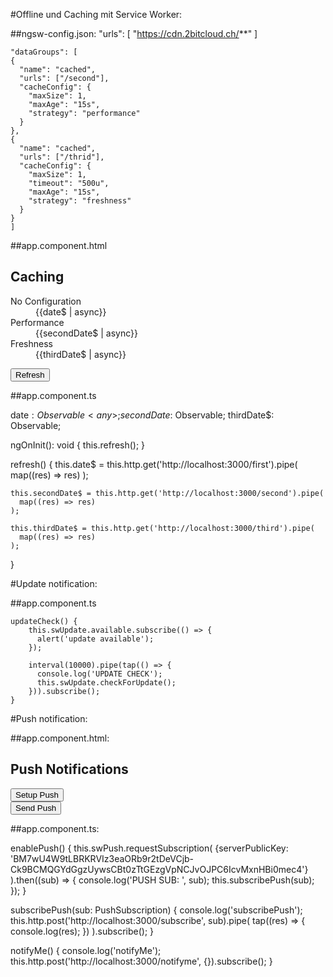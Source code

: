 #Offline und Caching mit Service Worker:

##ngsw-config.json:
	"urls": [
	"https://cdn.2bitcloud.ch/**"
	]


	"dataGroups": [
	{
	  "name": "cached",
	  "urls": ["/second"],
	  "cacheConfig": {
		"maxSize": 1,
		"maxAge": "15s",
		"strategy": "performance"
	  }
	},
	{
	  "name": "cached",
	  "urls": ["/thrid"],
	  "cacheConfig": {
		"maxSize": 1,
		"timeout": "500u",
		"maxAge": "15s",
		"strategy": "freshness"
	  }
	}
	]
	
##app.component.html
	
  <h2>Caching</h2>

  <dl>
    <dt>No Configuration</dt>
    <dd>{{date$ | async}}</dd>
    <dt>Performance</dt>
    <dd>{{secondDate$ | async}}</dd>
    <dt>Freshness</dt>
    <dd>{{thirdDate$ | async}}</dd>
  </dl>
  <div>
    <button (click)="refresh()">Refresh</button>
  </div>
  
##app.component.ts

  date$: Observable<any>;
  secondDate$: Observable<any>;
  thirdDate$: Observable<any>;
  
  ngOnInit(): void {
    this.refresh();
  }

  refresh() {
    this.date$ = this.http.get('http://localhost:3000/first').pipe(
      map((res) => res)
    );

    this.secondDate$ = this.http.get('http://localhost:3000/second').pipe(
      map((res) => res)
    );

    this.thirdDate$ = this.http.get('http://localhost:3000/third').pipe(
      map((res) => res)
    );
  }
  
  
#Update notification:

##app.component.ts

	updateCheck() {
	    this.swUpdate.available.subscribe(() => {
		  alert('update available');
		});

		interval(10000).pipe(tap(() => {
		  console.log('UPDATE CHECK');
		  this.swUpdate.checkForUpdate();
		})).subscribe();
	}


#Push notification:

##app.component.html:

<h2>Push Notifications</h2>

  <div>
    <button (click)="enablePush()">Setup Push</button>
  </div>

  <div>
    <button (click)="notifyMe()">Send Push</button>
  </div>
  
##app.component.ts:

  enablePush() {
    this.swPush.requestSubscription(
      {serverPublicKey: 'BM7wU4W9tLBRKRVIz3eaORb9r2tDeVCjb-Ck9BCMQGYdGgzUywsCBt0zTtGEzgVpNCJvOJPC6IcvMxnHBi0mec4'}
    ).then((sub) => {
      console.log('PUSH SUB: ', sub);
      this.subscribePush(sub);
    });
  }

  subscribePush(sub: PushSubscription) {
    console.log('subscribePush');
    this.http.post('http://localhost:3000/subscribe', sub).pipe(
      tap((res) => {
        console.log(res);
      })
    ).subscribe();
  }

  notifyMe() {
    console.log('notifyMe');
    this.http.post('http://localhost:3000/notifyme', {}).subscribe();
  }

